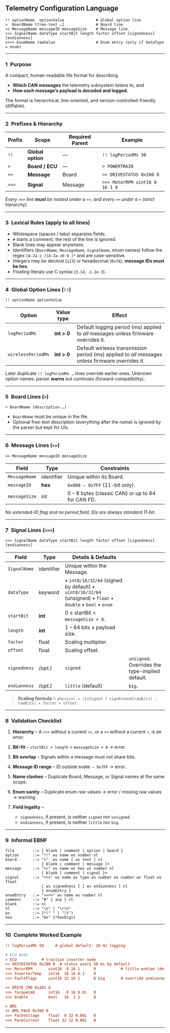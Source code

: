## Telemetry Configuration Language

```
!! optionName  optionValue              # Global option line
>  BoardName [free-text …]              # Board line
>> MessageName messageID messageSize    # Message line
>>> SignalName dataType startBit length factor offset [signedness] [endianness]
>>>> EnumName rawValue                  # Enum entry (only if dataType = enum)
```

---

### 1 Purpose

A compact, human-readable file format for describing

- **Which CAN messages** the telemetry subsystem listens to, and
- **How each message’s payload is decoded and logged.**

The format is hierarchical, line-oriented, and version-controlled-friendly (diffable).

---

### 2 Prefixes & Hierarchy

| Prefix | Scope             | Required Parent | Example                        |
| ------ | ----------------- | --------------- | ------------------------------ |
| `!!`   | **Global option** | —               | `!! logPeriodMs 50`            |
| `>`    | **Board / ECU**   | —               | `> POWERTRAIN`                 |
| `>>`   | **Message**       | Board           | `>> DRIVESTATUS 0x200 8`       |
| `>>>`  | **Signal**        | Message         | `>>> MotorRPM uint16 0 16 1 0` |

_Every `>>>` line **must** be nested under a `>>`, and every `>>` under a `>` (strict hierarchy)._

---

### 3 Lexical Rules (apply to all lines)

- Whitespace (spaces / tabs) separates fields.
- `#` starts a comment; the rest of the line is ignored.
- Blank lines may appear anywhere.
- Identifiers (`BoardName`, `MessageName`, `SignalName`, enum names) follow the regex
  `[A-Za-z_][A-Za-z0-9_]*` and are case-sensitive.
- Integers may be decimal (`123`) or hexadecimal (`0x7A`); **message IDs must be hex**.
- Floating literals use C syntax (`3.14`, `-1.2e-3`).

---

### 4 Global Option Lines (`!!`)

```
!! optionName optionValue
```

| Option             | Value type  | Effect                                                                                            |
| ------------------ | ----------- | ------------------------------------------------------------------------------------------------- |
| `logPeriodMs`      | **int > 0** | Default logging period (ms) applied to _all_ messages unless firmware overrides it.               |
| `wirelessPeriodMs` | **int > 0** | Default wirleess transmission period (ms) applied to _all_ messages unless firmware overrides it. |

Later duplicate `!! logPeriodMs …` lines override earlier ones.
Unknown option names: parser **warns** but continues (forward-compatibility).

---

### 5 Board Lines (`>`)

```
> BoardName [description …]
```

- `BoardName` must be unique in the file.
- Optional free-text description (everything after the name) is ignored by the parser but kept for UIs.

---

### 6 Message Lines (`>>`)

```
>> MessageName messageID messageSize
```

| Field         | Type       | Constraints                                       |
| ------------- | ---------- | ------------------------------------------------- |
| `MessageName` | identifier | Unique within its Board.                          |
| `messageID`   | **hex**    | `0x000 – 0x7FF` (11-bit only).                    |
| `messageSize` | int        | 0 – 8 bytes (classic CAN) or up to 64 for CAN FD. |

_No extended-ID flag and no period field; IDs are always standard 11-bit._

---

### 7 Signal Lines (`>>>`)

```
>>> SignalName dataType startBit length factor offset [signedness] [endianness]
```

| Field        | Type       | Details & Defaults                                                                                         |                                                 |
| ------------ | ---------- | ---------------------------------------------------------------------------------------------------------- | ----------------------------------------------- |
| `SignalName` | identifier | Unique within the Message.                                                                                 |                                                 |
| `dataType`   | keyword    | • `int8/16/32/64` (signed by default) • `uint8/16/32/64` (unsigned) • `float` • `double` • `bool` • `enum` |                                                 |
| `startBit`   | **int**    | 0 ≤ startBit < `messageSize × 8`.                                                                          |                                                 |
| `length`     | **int**    | 1 – 64 bits ≤ payload size.                                                                                |                                                 |
| `factor`     | float      | Scaling multiplier.                                                                                        |                                                 |
| `offset`     | float      | Scaling offset.                                                                                            |                                                 |
| `signedness` | _(opt.)_   | `signed`                                                                                                   | `unsigned`. Overrides the type-implied default. |
| `endianness` | _(opt.)_   | `little` (default)                                                                                         | `big`.                                          |

> **Scaling formula** > `physical = (isSigned ? signExtend(rawBits) : rawBits) × factor + offset`

---

### 8 Validation Checklist

1. **Hierarchy** – A `>>>` without a current `>>`, or a `>>` without a current `>`, is an error.
2. **Bit-fit** – `startBit + length` > `messageSize × 8` → error.
3. **Bit overlap** – Signals within a message must not share bits.
4. **Message ID range** – ID outside `0x000 – 0x7FF` → error.
5. **Name clashes** – Duplicate Board, Message, or Signal names at the same scope.
6. **Enum sanity** – Duplicate enum raw values → error / missing raw values → warning.
7. **Field legality** –

   - `signedness`, if present, is neither `signed` nor `unsigned`.
   - `endianness`, if present, is neither `little` nor `big`.

---

### 9 Informal EBNF

```
file        ::= { blank | comment | option | board }
option      ::= "!!" ws name ws number nl
board       ::= ">"  ws name [ ws text ] nl
                { blank | comment | message }+
message     ::= ">>" ws name ws hex ws number nl
                { blank | comment | signal }+
signal      ::= ">>>" ws name ws type ws number ws number ws float ws float
                [ ws signedness ] [ ws endianness ] nl
                { enumEntry }
enumEntry   ::= ">>>>" ws name ws number nl
comment     ::= "#" { any } nl
blank       ::= nl
nl          ::= "\n" | "\r\n"
ws          ::= 1*(" " | "\t")
hex         ::= "0x" 1*hexDigit
```

---

### 10 Complete Worked Example

```ini
!! logPeriodMs 50     # global default: 20 Hz logging

# ECU Node
> ECU           # traction inverter node
>> DRIVESTATUS 0x200 8  # status every 50 ms by default
>>> MotorRPM       uint16  0 16 1      0           # little-endian (default)
>>> InverterTemp   int16  16 16 0.1    0
>>> FaultFlags     uint16 32 16 1      0 big       # override endianness

>> DRIVE_CMD 0x201 8
>>> TorqueCmd      int16   0 16 0.01   0
>>> Enable         bool   16  1 1      0

> BMS
>> BMS_PACK 0x300 8
>>> PackVoltage    float  0 32 0.001   0
>>> PackCurrent    float 32 32 0.001   0

```

---
